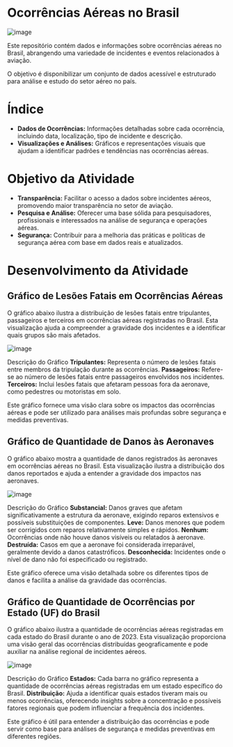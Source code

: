 # Ocorrências Aéreas no Brasil
![image](https://github.com/user-attachments/assets/a78e4861-ec70-490c-9792-1b892c5b2bb4)

Este repositório contém dados e informações sobre ocorrências aéreas no Brasil, abrangendo uma variedade de incidentes e eventos relacionados à aviação. 

O objetivo é disponibilizar um conjunto de dados acessível e estruturado para análise e estudo do setor aéreo no país.

# Índice

* **Dados de Ocorrências:** Informações detalhadas sobre cada ocorrência, incluindo data, localização, tipo de incidente e descrição.
* **Visualizações e Análises:** Gráficos e representações visuais que ajudam a identificar padrões e tendências nas ocorrências aéreas.

# Objetivo da Atividade
* **Transparência:** Facilitar o acesso a dados sobre incidentes aéreos, promovendo maior transparência no setor de aviação.
* **Pesquisa e Análise:** Oferecer uma base sólida para pesquisadores, profissionais e interessados na análise de segurança e operações aéreas.
* **Segurança:** Contribuir para a melhoria das práticas e políticas de segurança aérea com base em dados reais e atualizados.

# Desenvolvimento da Atividade

## Gráfico de Lesões Fatais em Ocorrências Aéreas
O gráfico abaixo ilustra a distribuição de lesões fatais entre tripulantes, passageiros e terceiros em ocorrências aéreas registradas no Brasil. Esta visualização ajuda a compreender a gravidade dos incidentes e a identificar quais grupos são mais afetados.

![image](https://github.com/user-attachments/assets/e7414e09-59f0-4305-9c23-877a78e0a2cf)

Descrição do Gráfico
**Tripulantes:** Representa o número de lesões fatais entre membros da tripulação durante as ocorrências.
**Passageiros:** Refere-se ao número de lesões fatais entre passageiros envolvidos nos incidentes.
**Terceiros:** Inclui lesões fatais que afetaram pessoas fora da aeronave, como pedestres ou motoristas em solo.

Este gráfico fornece uma visão clara sobre os impactos das ocorrências aéreas e pode ser utilizado para análises mais profundas sobre segurança e medidas preventivas.

## Gráfico de Quantidade de Danos às Aeronaves
O gráfico abaixo mostra a quantidade de danos registrados às aeronaves em ocorrências aéreas no Brasil. Esta visualização ilustra a distribuição dos danos reportados e ajuda a entender a gravidade dos impactos nas aeronaves.

![image](https://github.com/user-attachments/assets/a3bf1e76-088f-4d68-aaad-e0c7e41eb531)

Descrição do Gráfico
**Substancial:** Danos graves que afetam significativamente a estrutura da aeronave, exigindo reparos extensivos e possíveis substituições de componentes.
**Leve:** Danos menores que podem ser corrigidos com reparos relativamente simples e rápidos.
**Nenhum:** Ocorrências onde não houve danos visíveis ou relatados à aeronave.
**Destruída:** Casos em que a aeronave foi considerada irreparável, geralmente devido a danos catastróficos.
**Desconhecida:** Incidentes onde o nível de dano não foi especificado ou registrado.

Este gráfico oferece uma visão detalhada sobre os diferentes tipos de danos e facilita a análise da gravidade das ocorrências.

## Gráfico de Quantidade de Ocorrências por Estado (UF) do Brasil
O gráfico abaixo ilustra a quantidade de ocorrências aéreas registradas em cada estado do Brasil durante o ano de 2023. Esta visualização proporciona uma visão geral das ocorrências distribuídas geograficamente e pode auxiliar na análise regional de incidentes aéreos.

![image](https://github.com/user-attachments/assets/f2ce3442-8c5e-4c14-94e1-debb71d209bf)

Descrição do Gráfico
**Estados:** Cada barra no gráfico representa a quantidade de ocorrências aéreas registradas em um estado específico do Brasil.
**Distribuição:** Ajuda a identificar quais estados tiveram mais ou menos ocorrências, oferecendo insights sobre a concentração e possíveis fatores regionais que podem influenciar a frequência dos incidentes.

Este gráfico é útil para entender a distribuição das ocorrências e pode servir como base para análises de segurança e medidas preventivas em diferentes regiões.

